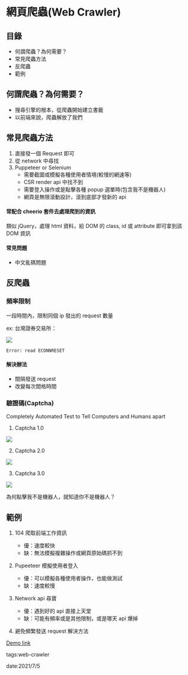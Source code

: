 # 網頁爬蟲(Web Crawler)

## 目錄

- 何謂爬蟲？為何需要？
- 常見爬蟲方法
- 反爬蟲
- 範例

## 何謂爬蟲？為何需要？

- 搜尋引擎的根本，從爬蟲開始建立書籤
- 以前端來說，爬蟲解放了我們

## 常見爬蟲方法

1. 直接發一個 Request 即可
2. 從 network 中尋找
3. Puppeteer or Selenium
   - 需要截圖或模擬各種使用者情境(較慢的網速等)
   - CSR render api 中找不到
   - 需要登入操作或是點擊各種 popup 選單時(包含我不是機器人)
   - 網頁是無限滾動設計，滾到底部才發新的 api

#### 常配合 cheerio 套件去處理爬到的資訊

類似 jQuery，處理 html 資料，給 DOM 的 class, id 或 attribute 即可拿到該 DOM 資訊

#### 常見問題

- 中文亂碼問題

## 反爬蟲

### 頻率限制

一段時間內，限制同個 ip 發出的 request 數量

ex: 台灣證券交易所：

![](https://i.imgur.com/yd6HozO.png)

```
Error: read ECONNRESET
```

#### 解決辦法

- 間隔發送 request
- 改變每次間格時間

### 驗證碼(Captcha)

Completely Automated Test to Tell Computers and Humans apart

1. Captcha 1.0

![](https://i.imgur.com/nkVsQ7G.png)

2. Captcha 2.0

![](https://i.imgur.com/3ChpxaH.jpg)

3. Captcha 3.0

![](https://i.imgur.com/JDUW5ER.jpg)

為何點擊我不是機器人，就知道你不是機器人？

## 範例

1. 104 爬取前端工作資訊

   - 優：速度較快
   - 缺：無法模擬複雜操作或網頁原始碼抓不到

2. Pupeeteer 模擬使用者登入

   - 優：可以模擬各種使用者操作，也能做測試
   - 缺：速度較慢

3. Network api 尋寶

   - 優：遇到好的 api 直接上天堂
   - 缺：可能有頻率或是其他限制，或是哪天 api 爆掉

4. 避免頻繁發送 request 解決方法

[Demo link](https://github.com/ken556621/crawler-demo)

tags:web-crawler

date:2021/7/5
